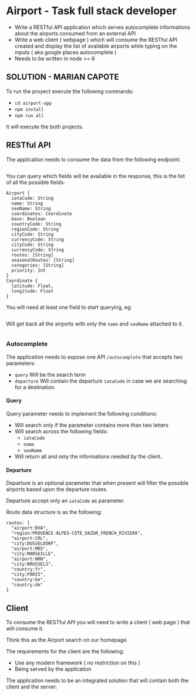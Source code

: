 # Airport - Task full stack developer

* Write a RESTful API application which serves autocomplete informations about
  the airports consumed from an external API
* Write a web client ( webpage ) which will consume the RESTful API created
  and display the list of available airports while typing on the inputs ( aka
  google places autocomplete )
* Needs to be written in node >= 6

## SOLUTION - MARIAN CAPOTE

To run the proyect execute the following commands:

* `cd airport-app`
* `npm install`
* `npm run all`

It will execute the both projects.

## RESTful API

The application needs to consume the data from the following endpoint:

```

```

You can query which fields will be available in the response, this is the
list of all the possible fields:

```
Airport {
  iataCode: String
  name: String
  seoName: String
  coordinates: Coordinate
  base: Boolean
  countryCode: String
  regionCode: String
  cityCode: String
  currencyCode: String
  cityCode: String
  currencyCode: String
  routes: [String]
  seasonalRoutes: [String]
  categories: [String]
  priority: Int
}
Coordinate {
  latitude: Float,
  longitude: Float
}
```

You will need at least one field to start querying, eg:

```

```

Will get back all the airports with only the `name` and `seoName` attached to it. 



```

```

### Autocomplete

The application needs to expose one API `/autocomplete` that accepts two
parameters:

* `query` Will be the search term
* `departure` Will contain the departure `iataCode` in case we are searching for a destination.

#### Query

Query parameter needs to implement the following conditions:

* Will search only if the parameter contains more than two letters
* Will search across the following fields:
  * `iataCode`
  * `name`
  * `seoName`
* Will return all and only the informations needed by the client.

#### Departure

Departure is an optional parameter that when present will filter the possible
airports based upon the departure routes.

Departure accept only an `iataCode` as parameter.

Route data structure is as the following:

```
routes: [
  "airport:BVA",
  "region:PROVENCE-ALPES-COTE_DAZUR_FRENCH_RIVIERA",
  "airport:CRL",
  "city:DUSSELDORF",
  "airport:MRS",
  "city:MARSEILLE",
  "airport:NRN",
  "city:BRUSSELS",
  "country:fr",
  "city:PARIS",
  "country:be",
  "country:de"
]
```

## Client

To consume the RESTful API you will need to write a client ( web page ) that
will consume it.

Think this as the Airport search on our homepage.

The requirements for the client are the following:

* Use any modern framework ( no restriction on this )
* Being served by the application

The application needs to be an integrated solution that will contain both
the client and the server.


